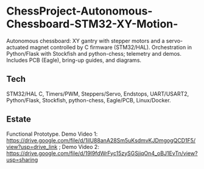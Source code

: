 # ChessProject-Autonomous-Chessboard-STM32-XY-Motion-
Autonomous chessboard: XY gantry with stepper motors and a servo-actuated magnet controlled by C firmware (STM32/HAL). Orchestration in Python/Flask with Stockfish and python-chess; telemetry and demos. Includes PCB (Eagle), bring-up guides, and diagrams.

## Tech
STM32/HAL C, Timers/PWM, Steppers/Servo, Endstops, UART/USART2, Python/Flask, Stockfish, python-chess, Eagle/PCB, Linux/Docker.

## Estate
Functional Prototype. Demo Video 1: https://drive.google.com/file/d/1ilU88anA28Sm5uKsdmvKJDmgogQCD1F5/view?usp=drive_link ; Demo Video 2: https://drive.google.com/file/d/19l9fdWrFyc15zySGSjjqOn4_oBJ1EvTn/view?usp=sharing
